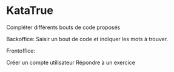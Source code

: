 # KataTrue

Compléter différents bouts de code proposés

Backoffice:
Saisir un bout de code et indiquer les mots à trouver.

Frontoffice:

Créer un compte utilisateur
Répondre à un exercice


